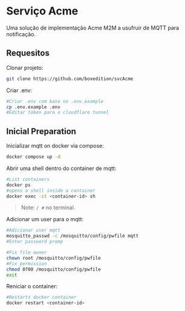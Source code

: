 # Serviço Acme

Uma solução de implementação Acme M2M a usufruir de MQTT para notificação.

## Requesitos

Clonar projeto:

```sh
git clone https://github.com/boxedition/svcAcme
```

Criar .env:

```sh
#Criar .env com base no .env.example
cp .env.example .env
#Editar token para o cloudflare tunnel
```

## Inicial Preparation

Inicializar mqtt on docker via compose:

```sh
docker compose up -d
```

Abrir uma shell dentro do container de mqtt:

```sh
#List containers
docker ps
#opens a shell inside a container
docker exec -it <container-id> sh
```

> Note: `/ #` no terminal.

Adicionar um user para o mqtt:

```sh
#Adicionar user mqtt
mosquitto_passwd -c /mosquitto/config/pwfile mqtt
#Enter password promp

#Fix file owner
chown root /mosquitto/config/pwfile
#Fix permission
chmod 0700 /mosquitto/config/pwfile
exit
```

Reniciar o container:

```sh
#Restarts docker container
docker restart <container-id>
```
